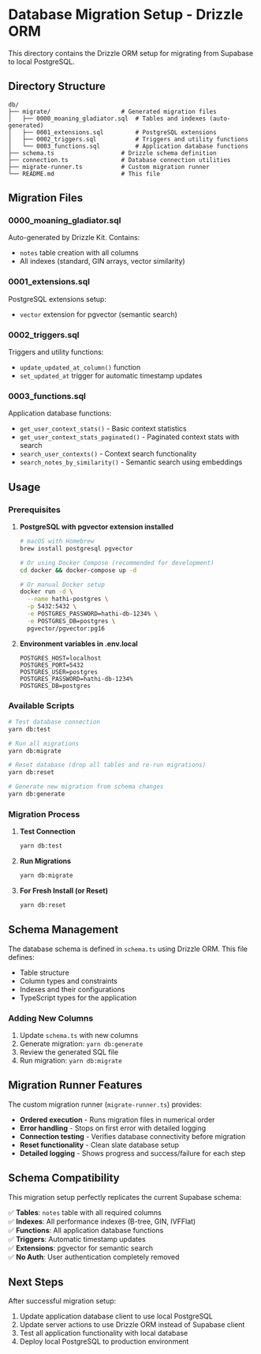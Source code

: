 # Database Migration Setup - Drizzle ORM

This directory contains the Drizzle ORM setup for migrating from Supabase to local PostgreSQL.

## Directory Structure

```
db/
├── migrate/                    # Generated migration files
│   ├── 0000_moaning_gladiator.sql  # Tables and indexes (auto-generated)
│   ├── 0001_extensions.sql         # PostgreSQL extensions
│   ├── 0002_triggers.sql           # Triggers and utility functions
│   └── 0003_functions.sql          # Application database functions
├── schema.ts                   # Drizzle schema definition
├── connection.ts               # Database connection utilities
├── migrate-runner.ts           # Custom migration runner
└── README.md                   # This file
```

## Migration Files

### 0000_moaning_gladiator.sql

Auto-generated by Drizzle Kit. Contains:

-   `notes` table creation with all columns
-   All indexes (standard, GIN arrays, vector similarity)

### 0001_extensions.sql

PostgreSQL extensions setup:

-   `vector` extension for pgvector (semantic search)

### 0002_triggers.sql

Triggers and utility functions:

-   `update_updated_at_column()` function
-   `set_updated_at` trigger for automatic timestamp updates

### 0003_functions.sql

Application database functions:

-   `get_user_context_stats()` - Basic context statistics
-   `get_user_context_stats_paginated()` - Paginated context stats with search
-   `search_user_contexts()` - Context search functionality
-   `search_notes_by_similarity()` - Semantic search using embeddings

## Usage

### Prerequisites

1. **PostgreSQL with pgvector extension installed**

    ```bash
    # macOS with Homebrew
    brew install postgresql pgvector

    # Or using Docker Compose (recommended for development)
    cd docker && docker-compose up -d

    # Or manual Docker setup
    docker run -d \
      --name hathi-postgres \
      -p 5432:5432 \
      -e POSTGRES_PASSWORD=hathi-db-1234% \
      -e POSTGRES_DB=postgres \
      pgvector/pgvector:pg16
    ```

2. **Environment variables in .env.local**
    ```env
    POSTGRES_HOST=localhost
    POSTGRES_PORT=5432
    POSTGRES_USER=postgres
    POSTGRES_PASSWORD=hathi-db-1234%
    POSTGRES_DB=postgres
    ```

### Available Scripts

```bash
# Test database connection
yarn db:test

# Run all migrations
yarn db:migrate

# Reset database (drop all tables and re-run migrations)
yarn db:reset

# Generate new migration from schema changes
yarn db:generate
```

### Migration Process

1. **Test Connection**

    ```bash
    yarn db:test
    ```

2. **Run Migrations**

    ```bash
    yarn db:migrate
    ```

3. **For Fresh Install (or Reset)**
    ```bash
    yarn db:reset
    ```

## Schema Management

The database schema is defined in `schema.ts` using Drizzle ORM. This file defines:

-   Table structure
-   Column types and constraints
-   Indexes and their configurations
-   TypeScript types for the application

### Adding New Columns

1. Update `schema.ts` with new columns
2. Generate migration: `yarn db:generate`
3. Review the generated SQL file
4. Run migration: `yarn db:migrate`

## Migration Runner Features

The custom migration runner (`migrate-runner.ts`) provides:

-   **Ordered execution** - Runs migration files in numerical order
-   **Error handling** - Stops on first error with detailed logging
-   **Connection testing** - Verifies database connectivity before migration
-   **Reset functionality** - Clean slate database setup
-   **Detailed logging** - Shows progress and success/failure for each step

## Schema Compatibility

This migration setup perfectly replicates the current Supabase schema:

✅ **Tables**: `notes` table with all required columns  
✅ **Indexes**: All performance indexes (B-tree, GIN, IVFFlat)  
✅ **Functions**: All application database functions  
✅ **Triggers**: Automatic timestamp updates  
✅ **Extensions**: pgvector for semantic search  
✅ **No Auth**: User authentication completely removed

## Next Steps

After successful migration setup:

1. Update application database client to use local PostgreSQL
2. Update server actions to use Drizzle ORM instead of Supabase client
3. Test all application functionality with local database
4. Deploy local PostgreSQL to production environment

